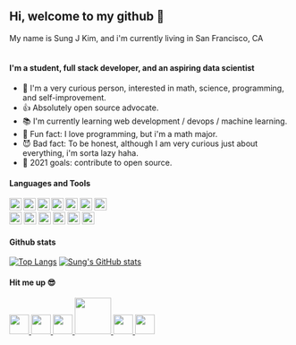 
## Hi, welcome to my github 👋
My name is Sung J Kim, and i'm currently living in San Francisco, CA
<br/>
<br/>

#### I'm a student, full stack developer, and an aspiring data scientist
- 🤔 I'm a very curious person, interested in math, science, programming, and self-improvement.
- 👍 Absolutely open source advocate.
- 📚 I'm currently learning web development / devops / machine learning.
- 🤣 Fun fact: I love programming, but i'm a math major.
- 😈 Bad fact: To be honest, although I am very curious just about everything, i'm sorta lazy haha.
- 🥅 2021 goals: contribute to open source.

#### Languages and Tools
<a>
<img align="left" width="22px" src="https://img.icons8.com/color/48/000000/html-5--v1.png"/>
</a>
<a>
<img align="left" width="22px" src="https://img.icons8.com/color/48/000000/css3.png"/>
</a>
<a>
<img align="left" width="22px" src="https://img.icons8.com/color/48/000000/javascript--v1.png"/>
</a>
<a>
<img align="left" width="22px" src="https://img.icons8.com/color/48/000000/console.png"/>
</a>
<a>
<img width="22px" src="https://img.icons8.com/color/48/000000/golang.png"/>
</a>
<a>
<img width="22px" src="https://img.icons8.com/color/48/000000/python--v1.png"/>
</a>
<a>
<img width="22px" src="https://img.icons8.com/color/48/000000/haskell.png"/>
</a>
<br/>

<img width="22px" src="https://img.icons8.com/color/48/000000/git.png"/>
<img width="22px" src="https://img.icons8.com/color/48/000000/react-native.png"/>
<img width="22px" src="https://img.icons8.com/color/48/000000/postgreesql.png"/>
<img width="22px" src="https://img.icons8.com/color/48/000000/docker.png"/>
<img width="22px" src="https://img.icons8.com/color/48/000000/kubernetes.png"/>
<img width="22px" src="https://img.icons8.com/color/48/000000/amazon-web-services.png"/>

#### Github stats
[![Top Langs](https://github-readme-stats.vercel.app/api/top-langs/?username=SungJKK&exclude_repo=dotfiles&theme=nightowl)](https://github.com/anuraghazra/github-readme-stats)
[![Sung's GitHub stats](https://github-readme-stats.vercel.app/api?username=SungJKK&show_icons=true&theme=nightowl)](https://github.com/anuraghazra/github-readme-stats)

#### Hit me up 😎
<a href="https://www.instagram.com/sung.j_kim/" target="_blank">
<img width="35px" src="https://img.icons8.com/color/48/000000/instagram-new--v1.png"/>
</a> 
<a href="https://twitter.com/SungJKim7" target="_blank">
<img width="35px" src="https://img.icons8.com/color/48/000000/twitter--v1.png"/>
</a> 
<a href="https://github.com/SungJKK" target="_blank">
<img width="35px" src="https://img.icons8.com/color/48/000000/github--v1.png"/>
</a> 
<a href="https://www.kaggle.com/skim98" target="_blank">
<img width="65px" src="https://www.vectorlogo.zone/logos/kaggle/kaggle-ar21.svg" />
</a>
<a href="https://stackoverflow.com/users/15509129/01penguin" target="_blank">
<img width="35px" src="https://img.icons8.com/color/48/000000/stackoverflow.png"/>
</a>
<a href="https://www.linkedin.com/in/sung-kim-667953185/" target="_blank">
<img width="35px" src="https://img.icons8.com/color/48/000000/linkedin.png"/>
</a> 

